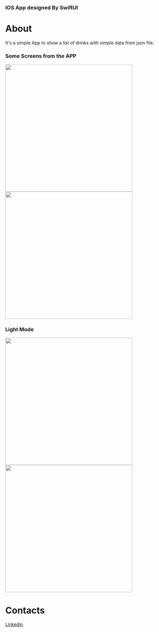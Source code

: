 ### IOS App designed By SwiftUI

# About
It's a simple App to show a list of drinks with simple data from json file.

### Some Screens from the APP
<img src="https://github.com/hazemtarik/Coffee-Shop/blob/main/Docs/Home.png" width="400"/> <img src="https://github.com/hazemtarik/Coffee-Shop/blob/main/Docs/Details.png" width="400"/>

### Light Mode
<img src="https://github.com/hazemtarik/Coffee-Shop/blob/main/Docs/Light1.png" width="400"/> <img src="https://github.com/hazemtarik/Coffee-Shop/blob/main/Docs/Light2.png" width="400"/>

# Contacts

[Linkedin](https://www.linkedin.com/in/hazemtarik/)

